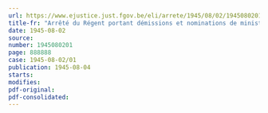 ```yaml
---
url: https://www.ejustice.just.fgov.be/eli/arrete/1945/08/02/1945080201/justel
title-fr: "Arrêté du Régent portant démissions et nominations de ministres"
date: 1945-08-02
source:
number: 1945080201
page: 888888
case: 1945-08-02/01
publication: 1945-08-04
starts:
modifies:
pdf-original:
pdf-consolidated:
---
```


